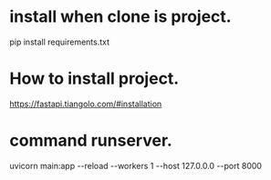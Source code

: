 # install when clone is project.
pip install requirements.txt

# How to install project.
https://fastapi.tiangolo.com/#installation

# command runserver.
uvicorn main:app --reload --workers 1 --host 127.0.0.0 --port 8000